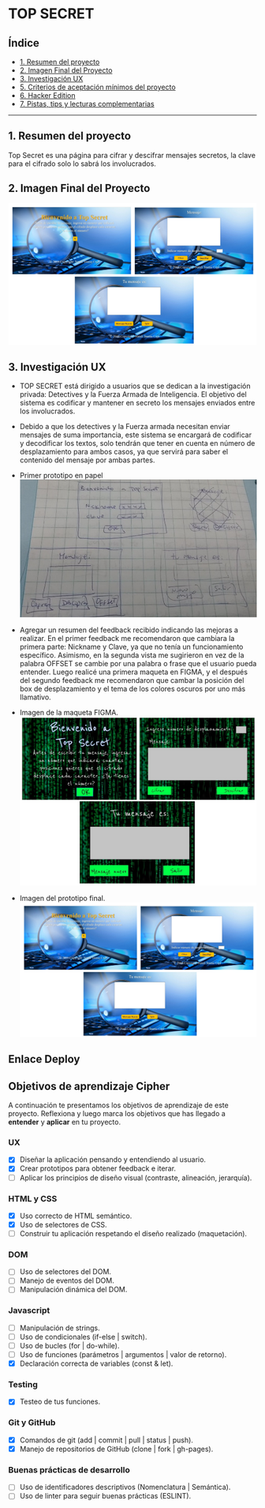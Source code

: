 # TOP SECRET

## Índice

* [1. Resumen del proyecto](#1-resumen-del-proyecto)
* [2. Imagen Final del Proyecto](#2-imagen-final-del-proyecto)
* [3. Investigación UX](#3-investigación-ux)
* [5. Criterios de aceptación mínimos del proyecto](#5-criterios-de-aceptación-mínimos-del-proyecto)
* [6. Hacker Edition](#6-hacker-edition)
* [7. Pistas, tips y lecturas complementarias](#6-pistas-tips-y-lecturas-complementarias)

***

## 1. Resumen del proyecto

Top Secret es una página para cifrar y descifrar mensajes secretos, la clave para el cifrado solo lo sabrá los involucrados.

## 2. Imagen Final del Proyecto
![imagen-final](imagenes/README2.jpg)

## 3. Investigación UX
 
 * TOP SECRET está dirigido a usuarios que se dedican a la investigación privada: Detectives y la Fuerza Armada de Inteligencia. El objetivo del sistema es codificar y mantener en secreto los mensajes enviados entre los involucrados.
 
* Debido a que los detectives y la Fuerza armada necesitan enviar mensajes de suma importancia, este sistema se encargará de codificar y decodificar los textos, solo tendrán que tener en cuenta en número de desplazamiento para ambos casos, ya que servirá para saber el contenido del mensaje por ambas partes.

* Primer prototipo en papel
![imagen-papel]( imagenes/bocetoPhoto.jpg)

* Agregar un resumen del feedback recibido indicando las mejoras a realizar.
En el primer feedback me recomendaron que cambiara la primera parte: Nickname y Clave, ya que no tenía un funcionamiento específico. Asimismo, en la segunda vista me sugirieron en vez de la palabra OFFSET se cambie por una palabra o frase que el usuario pueda entender.
Luego realicé una primera maqueta en FIGMA, y el después del segundo feedback me recomendaron que cambar la posición del box de desplazamiento y el tema de los colores oscuros por uno más llamativo.

* Imagen de la maqueta FIGMA.
![imagen-figma]( imagenes/README1.jpg)

* Imagen del prototipo final.
![imagen-papel](imagenes/README2.jpg)

## Enlace Deploy


## Objetivos de aprendizaje Cipher

A continuación te presentamos los objetivos de aprendizaje de este proyecto. Reflexiona y luego marca los objetivos que has llegado a **entender** y **aplicar** en tu proyecto.

### UX

- [x] Diseñar la aplicación pensando y entendiendo al usuario.
- [x] Crear prototipos para obtener feedback e iterar.
- [ ] Aplicar los principios de diseño visual (contraste, alineación, jerarquía).

### HTML y CSS

- [x] Uso correcto de HTML semántico.
- [x] Uso de selectores de CSS.
- [ ] Construir tu aplicación respetando el diseño realizado (maquetación).

### DOM

- [ ] Uso de selectores del DOM.
- [ ] Manejo de eventos del DOM.
- [ ] Manipulación dinámica del DOM.

### Javascript

- [ ] Manipulación de strings.
- [ ] Uso de condicionales (if-else | switch).
- [ ] Uso de bucles (for | do-while).	
- [ ] Uso de funciones (parámetros | argumentos | valor de retorno).
- [x] Declaración correcta de variables (const & let).

### Testing
- [x] Testeo de tus funciones.

### Git y GitHub
- [x] Comandos de git (add | commit | pull | status | push).
- [x] Manejo de repositorios de GitHub (clone | fork | gh-pages).

### Buenas prácticas de desarrollo
- [ ] Uso de identificadores descriptivos (Nomenclatura | Semántica).
- [ ] Uso de linter para seguir buenas prácticas (ESLINT).
